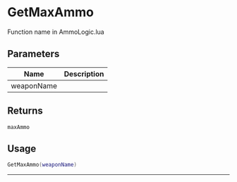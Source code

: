 # GetMaxAmmo

Function name in AmmoLogic.lua

## Parameters

| Name       | Description |
| ---------- | ----------- |
| weaponName |             |

## Returns

`maxAmmo`

## Usage

```lua
GetMaxAmmo(weaponName)
```

---
